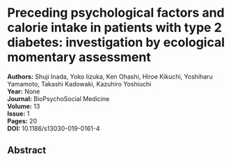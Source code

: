 # Preceding psychological factors and calorie intake in patients with type 2 diabetes: investigation by ecological momentary assessment

**Authors:** Shuji Inada, Yoko Iizuka, Ken Ohashi, Hiroe Kikuchi, Yoshiharu Yamamoto, Takashi Kadowaki, Kazuhiro Yoshiuchi  
**Year:** None  
**Journal:** BioPsychoSocial Medicine  
**Volume:** 13  
**Issue:** 1  
**Pages:** 20  
**DOI:** 10.1186/s13030-019-0161-4  

## Abstract


